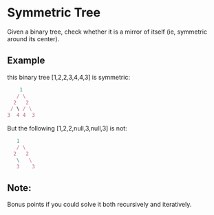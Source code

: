 # Symmetric Tree

Given a binary tree, check whether it is a mirror of itself (ie, symmetric around its center).

## Example

this binary tree [1,2,2,3,4,4,3] is symmetric:

```js
    1
   / \
  2   2
 / \ / \
3  4 4  3
```


But the following [1,2,2,null,3,null,3] is not:

```js
   1
   / \
  2   2
   \   \
   3    3
```

## Note:

Bonus points if you could solve it both recursively and iteratively.